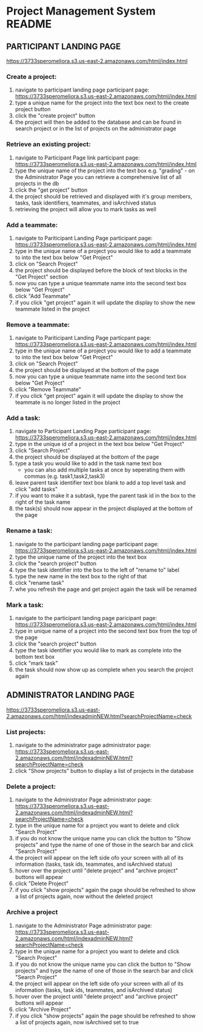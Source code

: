 # Project Management System README



## PARTICIPANT LANDING PAGE 
https://3733speromeliora.s3.us-east-2.amazonaws.com/html/index.html

### Create a project:
1. navigate to participant landing page
	participant page: https://3733speromeliora.s3.us-east-2.amazonaws.com/html/index.html
2. type a unique name for the project into the text box next to the create project button
3. click the "create project" button
4. the project will then be added to the database and can be found in search project or in the list of projects on the administrator page



### Retrieve an existing project: 
1. navigate to Participant Page link
	participant page: https://3733speromeliora.s3.us-east-2.amazonaws.com/html/index.html
2. type the unique name of the project into the text box
 		e.g. "grading"
		- on the Administrator Page you can retrieve a 
 		comprehensive list of all projects in the db 
3. click the "get project" button
4. the project should be retrieved and displayed with it's 
   group members, tasks, task identifiers, teammates, and 
       isArchived status
5. retrieving the project will allow you to mark tasks as well


### Add a teammate: 
1. navigate to Pariticipant Landing Page
	participant page: https://3733speromeliora.s3.us-east-2.amazonaws.com/html/index.html
2. type in the unique name of a project you would like to add a teammate
    to into the text box below "Get Project"
3. click on "Search Project"
4. the project should be displayed before the block of text blocks in the
   "Get Project" section
5. now you can type a unique teammate name into the second text box below "Get Project" 
6. click "Add Teammate"
7. if you click "get project" again it will update the display to show the new teammate listed
      in the project

### Remove a teammate: 
1. navigate to Pariticipant Landing Page
	particpant page: https://3733speromeliora.s3.us-east-2.amazonaws.com/html/index.html
2. type in the unique name of a project you would like to add a teammate
   to into the text box below "Get Project"
3. click on "Search Project"
4. the project should be displayed at the bottom of the page
5. now you can type a unique teammate name into the second text box below "Get Project" 
6. click "Remove Teammate"
7. if you click "get project" again it will update the display to show the teammate
   is no longer listed in the project


### Add a task: 
1. navigate to Participant Landing Page
	participant page: https://3733speromeliora.s3.us-east-2.amazonaws.com/html/index.html
2. type in the unique id of a project in the text box below "Get Project" 
3. click "Search Project"
4. the project should be displayed at the bottom of the page
5. type a task you would like to add in the task name text box 
     - you can also add multiple tasks at once by seperating them with commas (e.g. task1,task2,task3)
6. leave parent task identifier text box blank to add a top level task and click "add tasks"
7. if you want to make it a subtask, type the parent task id in the box to the right of the task name
8. the task(s) should now appear in the project displayed at the bottom of the page


### Rename a task: 
1. navigate to the participant landing page
	participant page: https://3733speromeliora.s3.us-east-2.amazonaws.com/html/index.html
2. type the unique name of the project into the text box
3. click the "search project" button
4. type the task identifier into the box to the left of "rename to" label
5. type the new name in the text box to the right of that
6. click "rename task" 
7. whe you refresh the page and get project again the task will be renamed


### Mark a task:
1. navigate to the participant landing page
	paricipant page:  https://3733speromeliora.s3.us-east-2.amazonaws.com/html/index.html
2. type in unique name of a project into the second text box from the top of the page
3. click the "search project" button
4. type the task identifier you would like to mark as complete into the bottom text box 
5. click "mark task"
6. the task should now show up as complete when you search the project again


## 

## ADMINISTRATOR LANDING PAGE
https://3733speromeliora.s3.us-east-2.amazonaws.com/html/indexadminNEW.html?searchProjectName=check

### List projects:
1. navigate to the administrator page
	administrator page: https://3733speromeliora.s3.us-east-2.amazonaws.com/html/indexadminNEW.html?searchProjectName=check
2. click "Show projects" button to display a list of projects in the database


### Delete a project:
1. navigate to the Administrator Page 
	administrator page: https://3733speromeliora.s3.us-east-2.amazonaws.com/html/indexadminNEW.html?searchProjectName=check
2. type in the unique name for a project you want to delete and click "Search Project"
3. if you do not know the unique name you can click the button to "Show projects"
   and type the name of one of those in the search bar and click "Search Project"
4. the project will appear on the left side ofo your screen with all of its information (tasks, task ids, teammates, and isArchived status)
5. hover over the project until "delete project" and 
   "archive project" buttons will appear
6. click "Delete Project"
7. if you click "show projects" again the page should be refreshed
    to show a list of projects again, now without the deleted project

### Archive a project
1. navigate to the Administrator Page 
	administrator page: https://3733speromeliora.s3.us-east-2.amazonaws.com/html/indexadminNEW.html?searchProjectName=check
2. type in the unique name for a project you want to delete and click "Search Project"
3. if you do not know the unique name you can click the button to "Show projects"
   and type the name of one of those in the search bar and click "Search Project"
4. the project will appear on the left side ofo your screen with all of its information (tasks, task ids, teammates, and isArchived status)
5. hover over the project until "delete project" and 
   "archive project" buttons will appear
6. click "Archive Project"
7. if you click "show projects" again the page should be refreshed
    to show a list of projects again, now isArchived set to true
